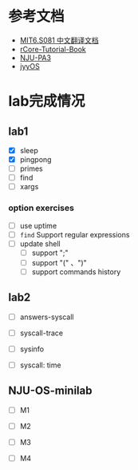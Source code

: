 # 参考文档

- [MIT6.S081 中文翻译文档](https://mit-public-courses-cn-translatio.gitbook.io/mit6-s081/lec01-introduction-and-examples)
- [rCore-Tutorial-Book](https://rcore-os.cn/rCore-Tutorial-Book-v3/)
- [NJU-PA3](https://ysyx.oscc.cc/docs/ics-pa/3.1.html)
- [jyyOS](https://space.bilibili.com/202224425/channel/series)



# lab完成情况

## lab1

- [x] sleep
- [x] pingpong
- [ ] primes
- [ ] find
- [ ] xargs

### option exercises

- [ ] use uptime
- [ ] <code>find</code> Support regular expressions
- [ ] update shell
  - [ ] support ";"
  - [ ] support "(" 、")"
  - [ ] support commands history

## lab2

- [ ] answers-syscall
- [ ] syscall-trace
- [ ] sysinfo
- [ ] syscall: time



## NJU-OS-minilab

- [ ] M1
- [ ] M2
- [ ] M3
- [ ] M4



